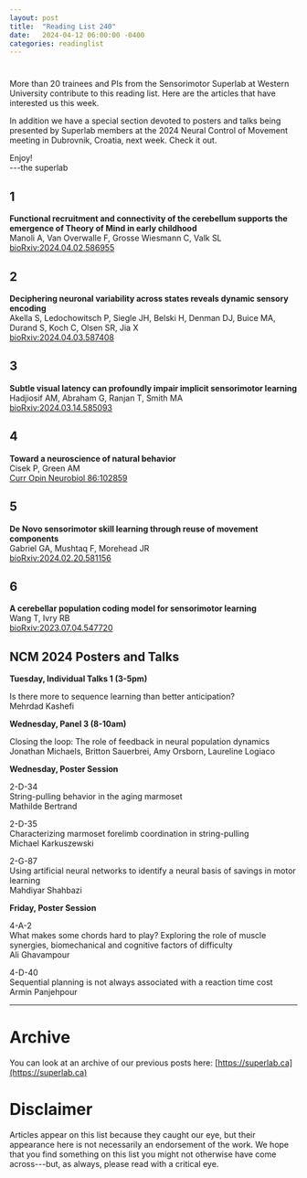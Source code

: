 ```yaml
---
layout: post
title:  "Reading List 240"
date:   2024-04-12 06:00:00 -0400
categories: readinglist
---
```


# 

More than 20 trainees and PIs from the Sensorimotor Superlab at Western University contribute to this reading list. Here are the articles that have interested us this week.  


In addition we have a special section devoted to posters and talks being presented by Superlab members at the 2024 Neural Control of Movement meeting in Dubrovnik, Croatia, next week. Check it out.  


Enjoy!  
---the superlab 


## 1
**Functional recruitment and connectivity of the cerebellum supports the emergence of Theory of Mind in early childhood**  
Manoli A, Van Overwalle F, Grosse Wiesmann C, Valk SL  
[bioRxiv:2024.04.02.586955](https://www.biorxiv.org/content/10.1101/2024.04.02.586955v1.abstract)

## 2
**Deciphering neuronal variability across states reveals dynamic sensory encoding**  
Akella S, Ledochowitsch P, Siegle JH, Belski H, Denman DJ, Buice MA, Durand S, Koch C, Olsen SR, Jia X  
[bioRxiv:2024.04.03.587408](https://www.biorxiv.org/content/10.1101/2024.04.03.587408v2.abstract)

## 3
**Subtle visual latency can profoundly impair implicit sensorimotor learning**  
Hadjiosif AM, Abraham G, Ranjan T, Smith MA  
[bioRxiv:2024.03.14.585093](https://www.biorxiv.org/content/10.1101/2024.03.14.585093v2.abstract)

## 4
**Toward a neuroscience of natural behavior**  
Cisek P, Green AM  
[Curr Opin Neurobiol 86:102859](https://dx.doi.org/10.1016/j.conb.2024.102859)

## 5
**De Novo sensorimotor skill learning through reuse of movement components**  
Gabriel GA, Mushtaq F, Morehead JR  
[bioRxiv:2024.02.20.581156](https://www.biorxiv.org/content/10.1101/2024.02.20.581156v2)

## 6
**A cerebellar population coding model for sensorimotor learning**  
Wang T, Ivry RB  
[bioRxiv:2023.07.04.547720](https://www.biorxiv.org/content/10.1101/2023.07.04.547720v4.abstract)


## NCM 2024 Posters and Talks

**Tuesday, Individual Talks 1 (3-5pm)**

Is there more to sequence learning than better anticipation?  
Mehrdad Kashefi

**Wednesday, Panel 3 (8-10am)**

Closing the loop: The role of feedback in neural population dynamics  
Jonathan Michaels, Britton Sauerbrei, Amy Orsborn, Laureline Logiaco

**Wednesday, Poster Session**

2-D-34  
String-pulling behavior in the aging marmoset  
Mathilde Bertrand

2-D-35  
Characterizing marmoset forelimb coordination in string-pulling  
Michael Karkuszewski

2-G-87  
Using artificial neural networks to identify a neural basis of savings in motor learning  
Mahdiyar Shahbazi

**Friday, Poster Session**

4-A-2  
What makes some chords hard to play? Exploring the role of muscle synergies, biomechanical and cognitive factors of difficulty  
Ali Ghavampour

4-D-40  
Sequential planning is not always associated with a reaction time cost  
Armin Panjehpour

---
# Archive
You can look at an archive of our previous posts here: [https://superlab.ca](https://superlab.ca)


# Disclaimer
Articles appear on this list because they caught our eye, but their appearance here is not necessarily an endorsement of the work. We hope that you find something on this list you might not otherwise have come across---but, as always, please read with a critical eye. 
 